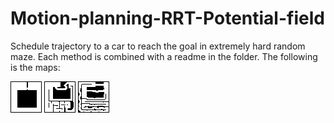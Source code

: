 # Motion-planning-RRT-Potential-field
Schedule trajectory to a car to reach the goal in extremely hard random maze.
Each method is combined with a readme in the folder.
The following is the maps:


![map1](https://github.com/TianrongChen/Motion-planning-RRT-Potential-field/blob/master/map_1.png)
![map2](https://github.com/TianrongChen/Motion-planning-RRT-Potential-field/blob/master/map_2.png)
![map3](https://github.com/TianrongChen/Motion-planning-RRT-Potential-field/blob/master/map_3.png)
